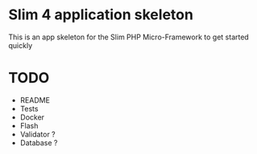 # Slim 4 application skeleton

This is an app skeleton for the Slim PHP Micro-Framework to get started quickly

# TODO
- README
- Tests
- Docker
- Flash
- Validator ?
- Database ?
